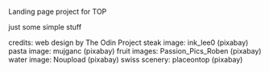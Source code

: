 Landing page project for TOP

just some simple stuff

credits:
web design by The Odin Project
steak image: ink_lee0 (pixabay)
pasta image: mujganc (pixabay)
fruit images: Passion_Pics_Roben (pixabay)
water image: Noupload (pixabay)
swiss scenery: placeontop (pixabay)